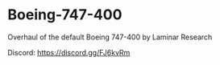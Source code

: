 # Boeing-747-400
Overhaul of the default Boeing 747-400 by Laminar Research

Discord: https://discord.gg/FJ6kvRm
